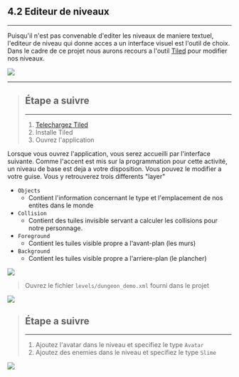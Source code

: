 ## 4.2 Editeur de niveaux
---

Puisqu'il n'est pas convenable d'editer les niveaux de maniere textuel, l'editeur de niveau qui donne acces a un interface visuel est l'outil de choix. Dans le cadre de ce projet nous aurons recours a l'outil [Tiled](https://www.mapeditor.org/) pour modifier nos niveaux.

![](./resources/tiled.png)

---

> ## Étape a suivre
> ---
> 1. [Telechargez Tiled](https://thorbjorn.itch.io/tiled)
> 2. Installe Tiled
> 3. Ouvrez l'application

Lorsque vous ouvrez l'application, vous serez accueilli par l'interface suivante. Comme l'accent est mis sur la programmation pour cette activité, un niveau de base est deja a votre disposition. Vous pouvez le modifier a votre guise. Vous y retrouverez trois differents "layer"

* `Objects`
    * Contient l'information concernant le type et l'emplacement de nos entites dans le monde
* `Collision`
    * Contient des tuiles invisible servant a calculer les collisions pour notre personnage.
* `Foreground`
    * Contient les tuiles visible propre a l'avant-plan (les murs)  
* `Background`
    * Contient les tuiles visible propre a l'arriere-plan (le plancher)

![](./resources/tiled-startup.png)

> Ouvrez le fichier `levels/dungeon_demo.xml` fourni dans le projet

![](./resources/tiled-tilemap.png)

> ## Étape a suivre
> ---
> 1. Ajoutez l'avatar dans le niveau et specifiez le type `Avatar`
> 2. Ajoutez des enemies dans le niveau et specifiez le type `Slime`

![](./resources/tiled-place-slime.png)